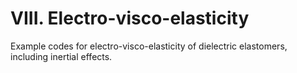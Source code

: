 # VIII. Electro-visco-elasticity

Example codes for electro-visco-elasticity of dielectric elastomers, including inertial effects.

